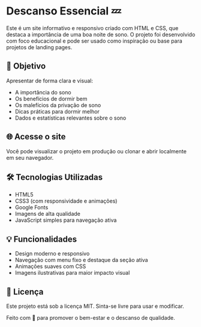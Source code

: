# Descanso Essencial 💤

Este é um site informativo e responsivo criado com HTML e CSS, que destaca a importância de uma boa noite de sono. O projeto foi desenvolvido com foco educacional e pode ser usado como inspiração ou base para projetos de landing pages.

## 🧠 Objetivo

Apresentar de forma clara e visual:
- A importância do sono
- Os benefícios de dormir bem
- Os malefícios da privação de sono
- Dicas práticas para dormir melhor
- Dados e estatísticas relevantes sobre o sono

## 🌐 Acesse o site

Você pode visualizar o projeto em produção ou clonar e abrir localmente em seu navegador.

## 🛠️ Tecnologias Utilizadas

- HTML5
- CSS3 (com responsividade e animações)
- Google Fonts
- Imagens de alta qualidade
- JavaScript simples para navegação ativa

## 💡 Funcionalidades

- Design moderno e responsivo
- Navegação com menu fixo e destaque da seção ativa
- Animações suaves com CSS
- Imagens ilustrativas para maior impacto visual

## 📌 Licença

Este projeto está sob a licença MIT. Sinta-se livre para usar e modificar.

Feito com 💙 para promover o bem-estar e o descanso de qualidade.